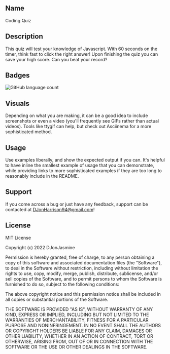 ## Name
Coding Quiz

## Description
This quiz will test your knowledge of Javascript. With 60 seconds on the timer, think fast to click the right answer! Upon finishing the quiz you can save your high score. Can you beat your record?

## Badges

<img alt="GitHub language count" src="https://img.shields.io/github/languages/count/DJonJasmine/Test-Your-Coding-Knowledge">



## Visuals
Depending on what you are making, it can be a good idea to include screenshots or even a video (you'll frequently see GIFs rather than actual videos). Tools like ttygif can help, but check out Asciinema for a more sophisticated method.

## Usage
Use examples liberally, and show the expected output if you can. It's helpful to have inline the smallest example of usage that you can demonstrate, while providing links to more sophisticated examples if they are too long to reasonably include in the README.

## Support
If you come across a bug or just have any feedback, support can be contacted at DJonHarrison94@gmail.com!


## License
MIT License

Copyright (c) 2022 DJonJasmine

Permission is hereby granted, free of charge, to any person obtaining a copy
of this software and associated documentation files (the "Software"), to deal
in the Software without restriction, including without limitation the rights
to use, copy, modify, merge, publish, distribute, sublicense, and/or sell
copies of the Software, and to permit persons to whom the Software is
furnished to do so, subject to the following conditions:

The above copyright notice and this permission notice shall be included in all
copies or substantial portions of the Software.

THE SOFTWARE IS PROVIDED "AS IS", WITHOUT WARRANTY OF ANY KIND, EXPRESS OR
IMPLIED, INCLUDING BUT NOT LIMITED TO THE WARRANTIES OF MERCHANTABILITY,
FITNESS FOR A PARTICULAR PURPOSE AND NONINFRINGEMENT. IN NO EVENT SHALL THE
AUTHORS OR COPYRIGHT HOLDERS BE LIABLE FOR ANY CLAIM, DAMAGES OR OTHER
LIABILITY, WHETHER IN AN ACTION OF CONTRACT, TORT OR OTHERWISE, ARISING FROM,
OUT OF OR IN CONNECTION WITH THE SOFTWARE OR THE USE OR OTHER DEALINGS IN THE
SOFTWARE.